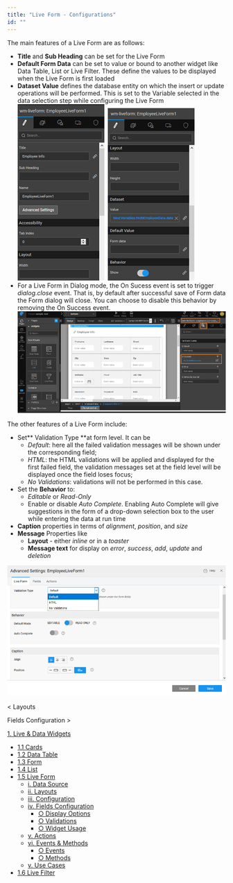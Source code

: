 ```yaml
---
title: "Live Form - Configurations"
id: ""
---
```


The main features of a Live Form are as follows:

- **Title** and **Sub Heading** can be set for the Live Form
- **Default Form Data** can be set to value or bound to another widget like Data Table, List or Live Filter. These define the values to be displayed when the Live Form is first loaded
- **Dataset Value** defines the database entity on which the insert or update operations will be performed. This is set to the Variable selected in the data selection step while configuring the Live Form [![](/learn/assets/liveform_props1.png)](/learn/assets/liveform_props1.png)  [![](/learn/assets/liveform_props2.png)](/learn/assets/liveform_props2.png)
- For a Live Form in Dialog mode, the On Sucess event is set to trigger _dialog.close_ event. That is, by default after successful save of Form data the Form dialog will close. You can choose to disable this behavior by removing the On Success event. [![](/learn/assets/lf_dialog_successevent.png)](/learn/assets/lf_dialog_successevent.png)

The other features of a Live Form include:

- Set** Validation Type **at form level. It can be
    - _Default_: here all the failed validation messages will be shown under the corresponding field;
    - _HTML_: the HTML validations will be applied and displayed for the first failed field, the validation messages set at the field level will be displayed once the field loses focus;
    - _No Validations_: validations will not be performed in this case.
- Set the **Behavior** to:
    - _Editable_ or _Read-Only_
    - Enable or disable _Auto Complete_. Enabling Auto Complete will give suggestions in the form of a drop-down selection box to the user while entering the data at run time
- **Caption** properties in terms of _alignment_, _position_, and _size_
- **Message** Properties like
    - **Layout** - either _inline_ or in a _toaster_
    - **Message text** for display on _error_, _success_, _add_, _update_ and _deletion_

[![](/learn/assets/liveform_settings.png)](/learn/assets/liveform_settings.png)

< Layouts

Fields Configuration >

[1\. Live & Data Widgets](/learn/app-development/widgets/widget-library/#data-live)

- [1.1 Cards](/learn/app-development/widgets/datalive/cards/)
- [1.2 Data Table](/learn/app-development/widgets/datalive/data-table/)
- [1.3 Form](/learn/app-development/widgets/datalive/form/)
- [1.4 List](/learn/app-development/widgets/datalive/list/)
- [1.5 Live Form](/learn/app-development/widgets/datalive/live-form/)
    - [i. Data Source](/learn/app-development/widgets/datalive/live-form/live-form-data-source/)
    - [ii. Layouts](/learn/app-development/widgets/datalive/live-form/liveform-layouts/)
    - [iii. Configuration](/learn/app-development/widgets/datalive/live-form/liveform-configurations/)
    - [iv. Fields Configuration](/learn/app-development/widgets/datalive/live-form/fields-configuration/)
        - [○ Display Options](/learn/app-development/widgets/datalive/live-form/fields-configuration/#display)
        - [○ Validations](/learn/app-development/widgets/datalive/live-form/fields-configuration/#validations)
        - [○ Widget Usage](/learn/app-development/widgets/datalive/live-form/fields-configuration/#widgets)
    - [v. Actions](/learn/app-development/widgets/datalive/live-form/liveform-actions/)
    - [vi. Events & Methods](/learn/app-development/widgets/datalive/live-form/events-methods/)
        - [○ Events](/learn/app-development/widgets/datalive/live-form/events-methods/#events)
        - [○ Methods](/learn/app-development/widgets/datalive/live-form/events-methods/#methods)
    - [v. Use Cases](/learn/app-development/widgets/datalive/live-form/liveform-use-cases/)
- [1.6 Live Filter](/learn/app-development/widgets/datalive/live-filter/)

